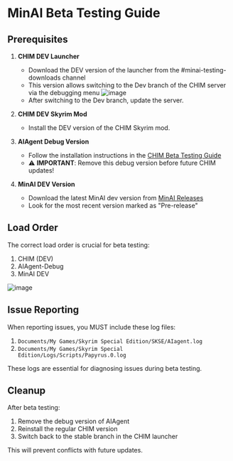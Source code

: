 # MinAI Beta Testing Guide

## Prerequisites

1. **CHIM DEV Launcher**
   - Download the DEV version of the launcher from the #minai-testing-downloads channel
   - This version allows switching to the Dev branch of the CHIM server via the debugging menu
   ![image](https://github.com/user-attachments/assets/b632f4c9-dd00-4620-9477-71997b6e959e)
   - After switching to the Dev branch, update the server.

2. **CHIM DEV Skyrim Mod**
   - Install the DEV version of the CHIM Skyrim mod.

3. **AIAgent Debug Version**
   - Follow the installation instructions in the [CHIM Beta Testing Guide](CHIM_BETA_TESTING.md)
   - ⚠️ **IMPORTANT**: Remove this debug version before future CHIM updates!

4. **MinAI DEV Version**
   - Download the latest MinAI dev version from [MinAI Releases](https://github.com/MinLL/MinAI/releases)
   - Look for the most recent version marked as "Pre-release"

## Load Order

The correct load order is crucial for beta testing:

1. CHIM (DEV)
2. AIAgent-Debug
3. MinAI DEV

![image](https://github.com/user-attachments/assets/42690c3a-559a-4e81-ad3f-b49b5ffdbe6e)


## Issue Reporting

When reporting issues, you MUST include these log files:
1. `Documents/My Games/Skyrim Special Edition/SKSE/AIagent.log`
2. `Documents/My Games/Skyrim Special Edition/Logs/Scripts/Papyrus.0.log`

These logs are essential for diagnosing issues during beta testing.

## Cleanup

After beta testing:
1. Remove the debug version of AIAgent
2. Reinstall the regular CHIM version
3. Switch back to the stable branch in the CHIM launcher

This will prevent conflicts with future updates. 
